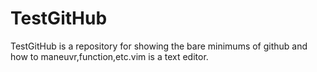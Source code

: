 # TestGitHub

TestGitHub is a repository for showing the bare minimums of github and how to maneuvr,function,etc.vim is a text editor.























